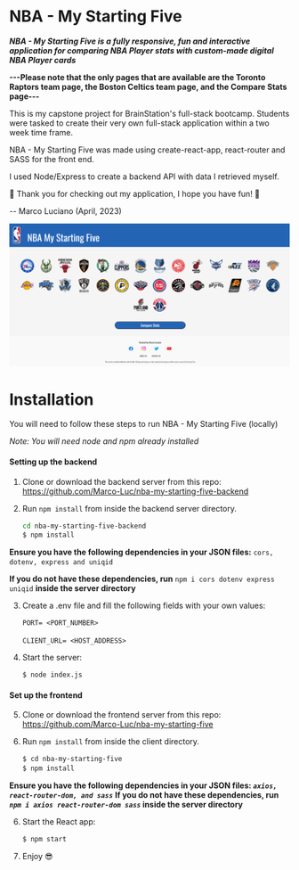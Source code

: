 # NBA - My Starting Five

**_NBA - My Starting Five is a fully responsive, fun and interactive application for comparing NBA Player stats with custom-made digital NBA Player cards_**

**---Please note that the only pages that are available are the Toronto Raptors team page, the Boston Celtics team page, and the Compare Stats page---**

This is my capstone project for BrainStation's full-stack bootcamp. Students were tasked to create their very own full-stack application within a two week time frame.

NBA - My Starting Five was made using create-react-app, react-router and SASS for the front end.

I used Node/Express to create a backend API with data I retrieved myself.

🏀 Thank you for checking out my application, I hope you have fun! 🏀

-- Marco Luciano (April, 2023)

![Screenshot of NBA - My Starting Five App](./src/assets/Images/app-screenshot.png)

# Installation

You will need to follow these steps to run NBA - My Starting Five (locally)

_*Note: You will need node and npm already installed*_

#### Setting up the backend

1. Clone or download the backend server from this repo: https://github.com/Marco-Luc/nba-my-starting-five-backend

2. Run `npm install` from inside the backend server directory.

   ```bash
   cd nba-my-starting-five-backend
   $ npm install

   ```

**Ensure you have the following dependencies in your JSON files:** `cors, dotenv, express and uniqid`

**If you do not have these dependencies, run** `npm i cors dotenv express uniqid` **inside the server directory**

3. Create a .env file and fill the following fields with your own values:

   ```shell
   PORT= <PORT_NUMBER>

   CLIENT_URL= <HOST_ADDRESS>
   ```

4. Start the server:

   ```bash
   $ node index.js
   ```

#### Set up the frontend

5. Clone or download the frontend server from this repo: https://github.com/Marco-Luc/nba-my-starting-five

6. Run `npm install` from inside the client directory.

   ```bash
   $ cd nba-my-starting-five
   $ npm install

   ```

**Ensure you have the following dependencies in your JSON files: _`axios, react-router-dom, and sass`_**
**If you do not have these dependencies, run _`npm i axios react-router-dom sass`_ inside the server directory**

6. Start the React app:

   ```bash
   $ npm start
   ```

7. Enjoy 😎
